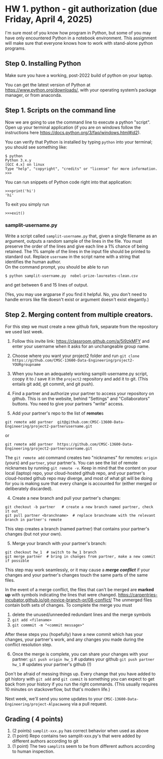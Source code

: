 # HW 1. python - git authorization  (due Friday, April 4, 2025) 
I'm sure most of you know how program in Python, but some of you may have only encountered Python in a notebook environment. This assignment will make sure that everyone knows how to work with stand-alone python programs.

## Step 0. Installing Python

Make sure you have a working, post-2022 build of python on your laptop.  

You can get the latest version of Python at https://www.python.org/downloads/,  with your operating system’s package manager, or from anaconda.

## Step 1.  Scripts on the command line 

Now we are going to use the command line to execute a python "script". Open up your terminal application (if you are on windows follow the instructions here https://docs.python.org/3/faq/windows.html#id2).

You can verify that Python is installed by typing `python` into your terminal; you should see something like:
```
$ python
Python 3.x.y
[GCC 4.x] on linux
Type "help", "copyright", "credits" or "license" for more information.
>>>
```

You can run snippets of Python code right into that application:
```
>>>print('hi')
'hi'
```
To exit you simply run
```
>>>exit()
```
### samplit-username.py  
Write a script called `samplit-username.py` that, given a single filename as an argument, outputs a random sample of the lines in the file.  You must preserve the order of the lines and give each line a 1% chance of being retained.  The 1% sample of the lines in the input file should be printed to standard out.  Replace `username` in the script name with a string that identifies the human author.  
On the command prompt, you should be able to run 
```
$ python samplit-username.py  nobel-prize-laureates-clean.csv
```

and get between 6 and 15 lines of output.

(Yes, you may use argparse if you find it helpful.  No, you don't need to handle errors like file doesn't exist or argument doesn't exist elegantly.)

##  Step 2.  Merging content from multiple creators. 
For this step we must create a new github fork, separate from the repository we used last week.   

1.  Follow this invite link:
https://classroom.github.com/a/5i9zkMFY
and enter your username when it asks for an unchangeable group name.  

2.  Choose where you want your project2 folder and run `git clone 
https://github.com/CMSC-13600-Data-Engineering/project2-YOURgroupname`

3.  When you have an adequately working samplit-username.py script, coopy it to / save it in the `project2` repository and add it to git. (This entails git add, git commit, and git push).  

4.  Find a partner and authorize your partner to access your repository on github.    This is on the website, behind "Settings" and "Collaborators" buttons.  You need to give your partners "write" access.  

5.  Add your partner's repo to the list of **remote**s

```
git remote add partner  git@github.com:CMSC-13600-Data-Engineering/project2-partnerusername.git
```
or 
```
git remote add partner  https://github.com/CMSC-13600-Data-Engineering/project2-partnerusername.git
```

The `git remote add` command creates two "nicknames" for remotes: `origin` (yours) and `partner`, your partner's.  You can see the list of remote nicknames by running `git remote -v`.  Keep in mind that the content on your local (laptop) repo, your cloud-hosted github repo, and your partner's cloud-hosted github repo may diverge, and most of what git will be doing for you is making sure that every change is accounted for (either merged or deliberately discarded).

4. Create a new branch and pull your partner's changes:

```
git checkout -b partner   # create a new branch named partner, check it out
git pull partner <branchname>  # replace branchname with the relevant branch in partner's remote
```

This step creates a branch (named partner) that contains your partner's changes (but not your own).

5.  Merge your branch with your partner's branch:

```
git checkout hw_1  # switch to hw_1 branch
git merge partner  # bring in changes from partner, make a new commit if possible
```

This step may work seamlessly, or it may cause a ***merge conflict*** if your changes and your partner's changes touch the same parts of the same files.  

In the event of a merge conflict, the files that can't be merged are **marked up** with symbols indicating the lines that were changed.  https://carpentries-incubator.github.io/git-novice-branch-pr/08-conflict/  The unmerged files contain both sets of changes.  To complete the merge you must 
1.  delete the unused/unneeded redundant lines and the merge symbols
2.  `git add <filename>`  
3.  `git commmit -m "<commit message>"`

After these steps you (hopefully) have a new commit which has your changes, your partner's work, and any changes you made during the conflict resolution step.  

6. Once the merge is complete, you can share your changes with your partner:
`git push origin hw_1`  # updates your github
`git push partner hw_1`  # updates your partner's github (!)

Don't be afraid of messing things up.  Every change that you have added to git history with `git add` and `git commit` is something you can expect to get back from your history if you run the right commands.  (This usually requires 10 minutes on stackoverflow, but that's modern life.)  

Next week, we'll send you some updates to your  `CMSC-13600-Data-Engineering/project-Alpacawang` via a pull request.  

## Grading ( 4 points) 
1. (2 points) `samplit-xxx.py` has correct behavior when used as above 
2. (1 point)  Repo contains two samplit-xxx.py's that were added by different authors according to git 
3. (1 point)  The two `samplit`s seem to be from different authors according to human inspection.

